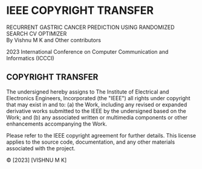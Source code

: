 # IEEE COPYRIGHT TRANSFER

RECURRENT GASTRIC CANCER PREDICTION USING RANDOMIZED SEARCH CV OPTIMIZER <br/>
By Vishnu M K and Other contributors

2023 International Conference on Computer Communication and Informatics (ICCCI)

## COPYRIGHT TRANSFER

The undersigned hereby assigns to The Institute of Electrical and Electronics Engineers, Incorporated (the "IEEE") all rights under copyright that may exist in and to: 
(a) the Work, including any revised or expanded derivative works submitted to the IEEE by the undersigned based on the Work; and 
(b) any associated written or multimedia components or other enhancements accompanying the Work.

Please refer to the IEEE copyright agreement for further details. This license applies to the source code, documentation, and any other materials associated with the project.

© [2023] [VISHNU M K]

